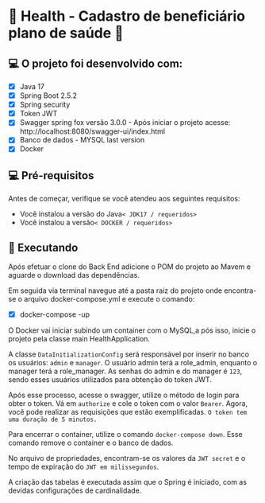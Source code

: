 # :hospital: Health - Cadastro de beneficiário plano de saúde :hospital:

## 💻 O projeto foi desenvolvido com:

- [x] Java 17
- [x] Spring Boot 2.5.2
- [x] Spring security
- [x] Token JWT
- [x] Swagger spring fox versão 3.0.0 - Após iniciar o projeto acesse: http://localhost:8080/swagger-ui/index.html
- [x] Banco de dados - MYSQL last version
- [x] Docker

## 💻 Pré-requisitos

Antes de começar, verifique se você atendeu aos seguintes requisitos:

* Você instalou a versão do Java`< JDK17 / requeridos>`
* Você instalou a versão`< DOCKER / requeridos>`

## 🚀 Executando

Após efetuar o clone do Back End adicione o POM do projeto ao Mavem e aguarde o download das dependências.

Em seguida via terminal navegue até a pasta raiz do projeto onde encontra-se o arquivo docker-compose.yml e execute o comando:

- [x] docker-compose -up

O Docker vai iniciar subindo um container com o MySQL,a pós isso, inicie o projeto pela classe main HealthApplication. 

A classe `DataInitializationConfig` será responsável por inserir no banco os usuários: `admin` e `manager`. O usuário admin terá a role_admin, enquanto o manager terá a role_manager. As senhas do admin e do manager é `123`, sendo esses usuários utilizados para obtenção do token JWT.

Após esse processo, acesse o swagger, utilize o método de login para obter o token. Vá em `authorize` e cole o token com o valor `Bearer`. Agora, você pode realizar as requisições que estão exemplificadas.
`O token tem uma duração de 5 minutos.`

Para encerrar o container, utilize o comando `docker-compose down`. Esse comando remove o container e o banco de dados.

No arquivo de propriedades, encontram-se os valores da `JWT secret` e o tempo de expiração do `JWT em milissegundos`.

A criação das tabelas é executada assim que o Spring é iniciado, com as devidas configurações de cardinalidade.

